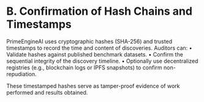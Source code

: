 # B. Confirmation of Hash Chains and Timestamps

PrimeEngineAI uses cryptographic hashes (SHA-256) and trusted timestamps to record the time and content of discoveries. Auditors can:
• Validate hashes against published benchmark datasets.
• Confirm the sequential integrity of the discovery timeline.
• Optionally use decentralized registries (e.g., blockchain logs or IPFS snapshots) to confirm non-repudiation.

These timestamped hashes serve as tamper-proof evidence of work performed and results obtained.

